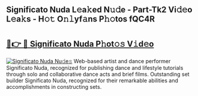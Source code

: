 ## Significato Nuda L𝚎a𝚔ed N𝚞𝚍e - Part-Tk2 Vi𝚍𝚎o L𝚎a𝚔s - H𝚘𝚝 O𝚗𝚕yf𝚊ns P𝚑𝚘tos fQC4R

# <h2><a href="http://kf03m2.oniu.top/?m=Significato+Nuda">🔗👉 🔴 Significato Nuda P𝚑ot𝚘𝚜 V𝚒d𝚎o</a></h2>

[![Significato Nuda Nu𝚍e𝚜](https://i.imgur.com/0qMVB7G.gif)](http://kf03m2.oniu.top/?m=Significato+Nuda)
Web-based artist and dance performer Significato Nuda, recognized for publishing dance and lifestyle tutorials through solo and collaborative dance acts and brief films. Outstanding set builder Significato Nuda, recognized for their remarkable abilities and accomplishments in constructing sets.  
